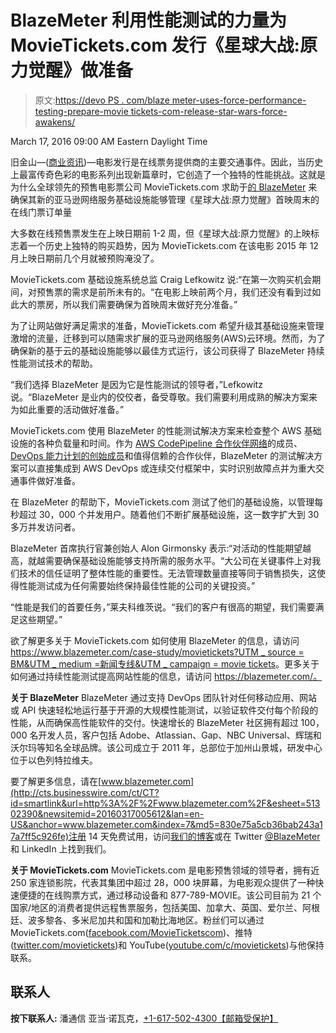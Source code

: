 # BlazeMeter 利用性能测试的力量为 MovieTickets.com 发行《星球大战:原力觉醒》做准备

> 原文:[https://devo PS . com/blaze meter-uses-force-performance-testing-prepare-movie tickets-com-release-star-wars-force-awakens/](https://devops.com/blazemeter-uses-force-performance-testing-prepare-movietickets-com-release-star-wars-force-awakens/)

<time datetime="2016-03-17T13:00:00Z">March 17, 2016 09:00 AM Eastern Daylight Time</time>

旧金山—([商业资讯](http://www.businesswire.com/))—电影发行是在线票务提供商的主要交通事件。因此，当历史上最富传奇色彩的电影系列出现新篇章时，它创造了一个独特的性能挑战。这就是为什么全球领先的预售电影票公司 MovieTickets.com 求助于[的 BlazeMeter](http://cts.businesswire.com/ct/CT?id=smartlink&url=http%3A%2F%2Fblazemeter.com%2F%3Futm_source%3DBM%26utm_medium%3Dnewswire%26utm_campaign%3DMovieTickets&esheet=51302390&newsitemid=20160317005612&lan=en-US&anchor=BlazeMeter&index=2&md5=9093cd4002ec7319185a21fcad79f1b2) 来确保其新的亚马逊网络服务基础设施能够管理《星球大战:原力觉醒》首映周末的在线门票订单量

大多数在线预售票发生在上映日期前 1-2 周，但《星球大战:原力觉醒》的上映标志着一个历史上独特的购买趋势，因为 MovieTickets.com 在该电影 2015 年 12 月上映日期前几个月就被预购淹没了。

MovieTickets.com 基础设施系统总监 Craig Lefkowitz 说:“在第一次购买机会期间，对预售票的需求是前所未有的。“在电影上映前两个月，我们还没有看到过如此大的票房，所以我们需要确保为首映周末做好充分准备。”

为了让网站做好满足需求的准备，MovieTickets.com 希望升级其基础设施来管理激增的流量，迁移到可以随需求扩展的亚马逊网络服务(AWS)云环境。然而，为了确保新的基于云的基础设施能够以最佳方式运行，该公司获得了 BlazeMeter 持续性能测试技术的帮助。

“我们选择 BlazeMeter 是因为它是性能测试的领导者，”Lefkowitz 说。“BlazeMeter 是业内的佼佼者，备受尊敬。我们需要利用成熟的解决方案来为如此重要的活动做好准备。”

MovieTickets.com 使用 BlazeMeter 的性能测试解决方案来检查整个 AWS 基础设施的各种负载量和时间。作为 [AWS CodePipeline 合作伙伴网络](http://cts.businesswire.com/ct/CT?id=smartlink&url=http%3A%2F%2Faws.amazon.com%2Fcodepipeline%2Fproduct-integrations%2F&esheet=51302390&newsitemid=20160317005612&lan=en-US&anchor=AWS+CodePipeline+partner+network&index=3&md5=62c10406490a37725b3ccbc174cdc693)的成员、 [DevOps 能力计划的创始成员](http://cts.businesswire.com/ct/CT?id=smartlink&url=https%3A%2F%2Fblazemeter.com%2Fblog%2Fblazemeter-selected-join-amazon-web-services-devops-competency-program&esheet=51302390&newsitemid=20160317005612&lan=en-US&anchor=DevOps+Competency+Program+member&index=4&md5=225012391eb03cd4750fee27bdeb42c5)和值得信赖的合作伙伴，BlazeMeter 的测试解决方案可以直接集成到 AWS DevOps 或连续交付框架中，实时识别故障点并为重大交通事件做好准备。

在 BlazeMeter 的帮助下，MovieTickets.com 测试了他们的基础设施，以管理每秒超过 30，000 个并发用户。随着他们不断扩展基础设施，这一数字扩大到 30 多万并发访问者。

BlazeMeter 首席执行官兼创始人 Alon Girmonsky 表示:“对活动的性能期望越高，就越需要确保基础设施能够支持所需的服务水平。“大公司在关键事件上对我们技术的信任证明了整体性能的重要性。无法管理数量直接等同于销售损失，这使得性能测试成为任何需要始终保持最佳性能的公司的关键投资。”

“性能是我们的首要任务，”莱夫科维茨说。“我们的客户有很高的期望，我们需要满足这些期望。”

欲了解更多关于 MovieTickets.com 如何使用 BlazeMeter 的信息，请访问[https://www.blazemeter.com/case-study/movietickets?UTM _ source = BM&UTM _ medium =新闻专线&UTM _ campaign = movie tickets](http://cts.businesswire.com/ct/CT?id=smartlink&url=https%3A%2F%2Fwww.blazemeter.com%2Fcase-study%2Fmovietickets%3Futm_source%3DBM%26utm_medium%3Dnewswire%26utm_campaign%3DMovieTickets&esheet=51302390&newsitemid=20160317005612&lan=en-US&anchor=https%3A%2F%2Fwww.blazemeter.com%2Fcase-study%2Fmovietickets%3Futm_source%3DBM%26utm_medium%3Dnewswire%26utm_campaign%3DMovieTickets&index=5&md5=6dda0457a730070b4b9784d23acb995a)。更多关于如何通过持续性能测试提高网站性能的信息，请访问 https://blazemeter.com/。

**关于 BlazeMeter**
BlazeMeter 通过支持 DevOps 团队针对任何移动应用、网站或 API 快速轻松地运行基于开源的大规模性能测试，以验证软件交付每个阶段的性能，从而确保高性能软件的交付。快速增长的 BlazeMeter 社区拥有超过 100，000 名开发人员，客户包括 Adobe、Atlassian、Gap、NBC Universal、辉瑞和沃尔玛等知名全球品牌。该公司成立于 2011 年，总部位于加州山景城，研发中心位于以色列特拉维夫。

要了解更多信息，请在[www.blazemeter.com](http://cts.businesswire.com/ct/CT?id=smartlink&url=http%3A%2F%2Fwww.blazemeter.com%2F&esheet=51302390&newsitemid=20160317005612&lan=en-US&anchor=www.blazemeter.com&index=7&md5=830e75a5cb36bab243a17a7ff5c926fe)注册 14 天免费试用，访问[我们的博客](http://cts.businesswire.com/ct/CT?id=smartlink&url=http%3A%2F%2Fblazemeter.com%2Fblog%3Futm_source%3DPR%26utm_medium%3DMedAl%26utm_campaign%3DAWS_CodePipeline&esheet=51302390&newsitemid=20160317005612&lan=en-US&anchor=our+blog&index=8&md5=99f7fb6e4de98ebc84185bf90d1db12c)或在 Twitter [@BlazeMeter](http://cts.businesswire.com/ct/CT?id=smartlink&url=https%3A%2F%2Ftwitter.com%2Fblazemeter&esheet=51302390&newsitemid=20160317005612&lan=en-US&anchor=%40BlazeMeter&index=9&md5=1d98e34e2882f84cbdcf1bc23a479f6a) 和 LinkedIn 上找到我们。

**关于 MovieTickets.com**
MovieTickets.com 是电影预售领域的领导者，拥有近 250 家连锁影院，代表其集团中超过 28，000 块屏幕，为电影观众提供了一种快速便捷的在线购票方式，通过移动设备和 877-789-MOVIE。该公司目前为 21 个国家/地区的消费者提供远程售票服务，包括美国、加拿大、英国、爱尔兰、阿根廷、波多黎各、多米尼加共和国和加勒比海地区。粉丝们可以通过 MovieTickets.com([facebook.com/MovieTicketscom](http://cts.businesswire.com/ct/CT?id=smartlink&url=http%3A%2F%2Fwww.facebook.com%2FMovieTicketscom&esheet=51302390&newsitemid=20160317005612&lan=en-US&anchor=facebook.com%2FMovieTicketscom&index=11&md5=7e9f64654b5b1f5a95dae0f4dc9f2609))、推特([twitter.com/movietickets](http://cts.businesswire.com/ct/CT?id=smartlink&url=http%3A%2F%2Fwww.twitter.com%2Fmovietickets&esheet=51302390&newsitemid=20160317005612&lan=en-US&anchor=twitter.com%2Fmovietickets&index=12&md5=690d858d88311a2a0355696bf4c86885))和 YouTube([youtube.com/c/movietickets](http://cts.businesswire.com/ct/CT?id=smartlink&url=https%3A%2F%2Fwww.youtube.com%2Fc%2Fmovietickets&esheet=51302390&newsitemid=20160317005612&lan=en-US&anchor=youtube.com%2Fc%2Fmovietickets&index=13&md5=60dc744b32d1ee77f5a739b2ab7a8e12))与他保持联系。

## 联系人

**按下联系人:**
潘通信
亚当·诺瓦克，[+1-617-502-4300](/cdn-cgi/l/email-protection#42202e2338272f273627300232232c212d2f2f6c212d2f)[【邮箱受保护】](/cdn-cgi/l/email-protection#42202e2338272f273627300232232c212d2f2f6c212d2f)